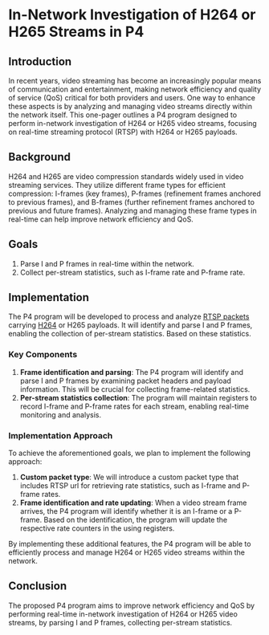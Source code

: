 # In-Network Investigation of H264 or H265 Streams in P4

## Introduction
In recent years, video streaming has become an increasingly popular means of communication and entertainment, making network efficiency and quality of service (QoS) critical for both providers and users. One way to enhance these aspects is by analyzing and managing video streams directly within the network itself. This one-pager outlines a P4 program designed to perform in-network investigation of H264 or H265 video streams, focusing on real-time streaming protocol (RTSP) with H264 or H265 payloads.

## Background
H264 and H265 are video compression standards widely used in video streaming services. They utilize different frame types for efficient compression: I-frames (key frames), P-frames (refinement frames anchored to previous frames), and B-frames (further refinement frames anchored to previous and future frames). Analyzing and managing these frame types in real-time can help improve network efficiency and QoS.

## Goals
1. Parse I and P frames in real-time within the network.
2. Collect per-stream statistics, such as I-frame rate and P-frame rate.

## Implementation
The P4 program will be developed to process and analyze [RTSP packets](https://www.ietf.org/rfc/rfc2326.txt) carrying [H264](https://datatracker.ietf.org/doc/html/rfc6184) or H265 payloads. It will identify and parse I and P frames, enabling the collection of per-stream statistics. Based on these statistics.

### Key Components
1. **Frame identification and parsing**: The P4 program will identify and parse I and P frames by examining packet headers and payload information. This will be crucial for collecting frame-related statistics.
2. **Per-stream statistics collection**: The program will maintain registers to record I-frame and P-frame rates for each stream, enabling real-time monitoring and analysis.

### Implementation Approach
To achieve the aforementioned goals, we plan to implement the following approach:

1. **Custom packet type**: We will introduce a custom packet type that includes RTSP url for retrieving rate statistics, such as I-frame and P-frame rates.
2. **Frame identification and rate updating**: When a video stream frame arrives, the P4 program will identify whether it is an I-frame or a P-frame. Based on the identification, the program will update the respective rate counters in the using registers.

By implementing these additional features, the P4 program will be able to efficiently process and manage H264 or H265 video streams within the network.

## Conclusion
The proposed P4 program aims to improve network efficiency and QoS by performing real-time in-network investigation of H264 or H265 video streams, by parsing I and P frames, collecting per-stream statistics.
